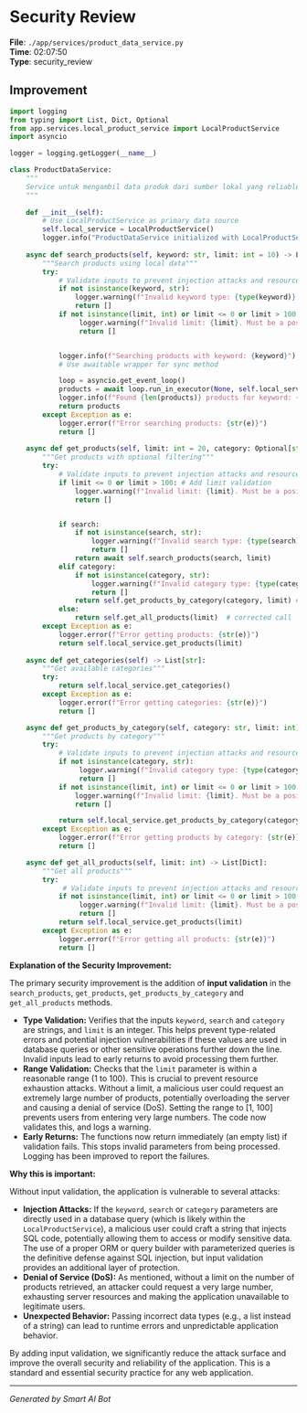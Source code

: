 # Security Review

**File**: `./app/services/product_data_service.py`  
**Time**: 02:07:50  
**Type**: security_review

## Improvement

```python
import logging
from typing import List, Dict, Optional
from app.services.local_product_service import LocalProductService
import asyncio

logger = logging.getLogger(__name__)

class ProductDataService:
    """
    Service untuk mengambil data produk dari sumber lokal yang reliable
    """
    
    def __init__(self):
        # Use LocalProductService as primary data source
        self.local_service = LocalProductService()
        logger.info("ProductDataService initialized with LocalProductService")
    
    async def search_products(self, keyword: str, limit: int = 10) -> List[Dict]:
        """Search products using local data"""
        try:
            # Validate inputs to prevent injection attacks and resource exhaustion
            if not isinstance(keyword, str):
                logger.warning(f"Invalid keyword type: {type(keyword)}.  Expected string.")
                return []
            if not isinstance(limit, int) or limit <= 0 or limit > 100:  #Add validation, limit the maximum limit for product search to prevent server overload
                 logger.warning(f"Invalid limit: {limit}. Must be a positive integer less than or equal to 100.")
                 return []


            logger.info(f"Searching products with keyword: {keyword}")
            # Use awaitable wrapper for sync method

            loop = asyncio.get_event_loop()
            products = await loop.run_in_executor(None, self.local_service.search_products, keyword, limit)
            logger.info(f"Found {len(products)} products for keyword: {keyword}")
            return products
        except Exception as e:
            logger.error(f"Error searching products: {str(e)}")
            return []
    
    async def get_products(self, limit: int = 20, category: Optional[str] = None, search: Optional[str] = None) -> List[Dict]:
        """Get products with optional filtering"""
        try:
            # Validate inputs to prevent injection attacks and resource exhaustion
            if limit <= 0 or limit > 100: # Add limit validation
                logger.warning(f"Invalid limit: {limit}. Must be a positive integer less than or equal to 100.")
                return []


            if search:
                if not isinstance(search, str):
                    logger.warning(f"Invalid search type: {type(search)}. Expected string.")
                    return []
                return await self.search_products(search, limit)
            elif category:
                if not isinstance(category, str):
                    logger.warning(f"Invalid category type: {type(category)}. Expected string.")
                    return []
                return self.get_products_by_category(category, limit) # corrected call
            else:
                return self.get_all_products(limit)  # corrected call
        except Exception as e:
            logger.error(f"Error getting products: {str(e)}")
            return self.local_service.get_products(limit)
    
    async def get_categories(self) -> List[str]:
        """Get available categories"""
        try:
            return self.local_service.get_categories()
        except Exception as e:
            logger.error(f"Error getting categories: {str(e)}")
            return []

    async def get_products_by_category(self, category: str, limit: int) -> List[Dict]:
        """Get products by category"""
        try:
            # Validate inputs to prevent injection attacks and resource exhaustion
            if not isinstance(category, str):
                 logger.warning(f"Invalid category type: {type(category)}. Expected string.")
                 return []
            if not isinstance(limit, int) or limit <= 0 or limit > 100:
                logger.warning(f"Invalid limit: {limit}. Must be a positive integer less than or equal to 100.")
                return []

            return self.local_service.get_products_by_category(category, limit)
        except Exception as e:
            logger.error(f"Error getting products by category: {str(e)}")
            return []

    async def get_all_products(self, limit: int) -> List[Dict]:
        """Get all products"""
        try:
             # Validate inputs to prevent injection attacks and resource exhaustion
            if not isinstance(limit, int) or limit <= 0 or limit > 100:
                 logger.warning(f"Invalid limit: {limit}. Must be a positive integer less than or equal to 100.")
                 return []
            return self.local_service.get_products(limit)
        except Exception as e:
            logger.error(f"Error getting all products: {str(e)}")
            return []
```

**Explanation of the Security Improvement:**

The primary security improvement is the addition of **input validation** in the `search_products`, `get_products`, `get_products_by_category` and `get_all_products` methods.

*   **Type Validation:** Verifies that the inputs `keyword`, `search` and `category` are strings, and `limit` is an integer. This helps prevent type-related errors and potential injection vulnerabilities if these values are used in database queries or other sensitive operations further down the line.  Invalid inputs lead to early returns to avoid processing them further.
*   **Range Validation:** Checks that the `limit` parameter is within a reasonable range (1 to 100). This is crucial to prevent resource exhaustion attacks.  Without a limit, a malicious user could request an extremely large number of products, potentially overloading the server and causing a denial of service (DoS).  Setting the range to [1, 100] prevents users from entering very large numbers. The code now validates this, and logs a warning.
*   **Early Returns:** The functions now return immediately (an empty list) if validation fails.  This stops invalid parameters from being processed.  Logging has been improved to report the failures.

**Why this is important:**

Without input validation, the application is vulnerable to several attacks:

*   **Injection Attacks:** If the `keyword`, `search` or `category` parameters are directly used in a database query (which is likely within the `LocalProductService`), a malicious user could craft a string that injects SQL code, potentially allowing them to access or modify sensitive data.  The use of a proper ORM or query builder with parameterized queries is the definitive defense against SQL injection, but input validation provides an additional layer of protection.
*   **Denial of Service (DoS):** As mentioned, without a limit on the number of products retrieved, an attacker could request a very large number, exhausting server resources and making the application unavailable to legitimate users.
*   **Unexpected Behavior:** Passing incorrect data types (e.g., a list instead of a string) can lead to runtime errors and unpredictable application behavior.

By adding input validation, we significantly reduce the attack surface and improve the overall security and reliability of the application.  This is a standard and essential security practice for any web application.

---
*Generated by Smart AI Bot*

